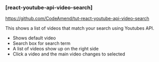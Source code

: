 
### [react-youtube-api-video-search]
https://github.com/CodeAmend/tut-react-youtube-api-video-search

This shows a list of videos that match your search using Youtubes API. 

* Shows default video
* Search box for search term
* A list of videos show up on the right side
* Click a video and the main video changes to selected
